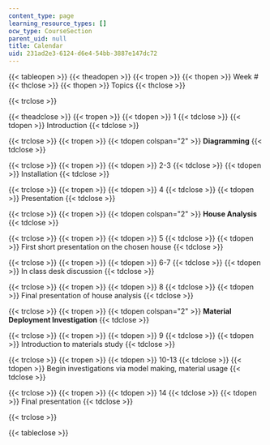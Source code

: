 ```yaml
---
content_type: page
learning_resource_types: []
ocw_type: CourseSection
parent_uid: null
title: Calendar
uid: 231ad2e3-6124-d6e4-54bb-3887e147dc72
---
```


{{< tableopen >}}
{{< theadopen >}}
{{< tropen >}}
{{< thopen >}}
Week #
{{< thclose >}}
{{< thopen >}}
Topics
{{< thclose >}}

{{< trclose >}}

{{< theadclose >}}
{{< tropen >}}
{{< tdopen >}}
1
{{< tdclose >}}
{{< tdopen >}}
Introduction
{{< tdclose >}}

{{< trclose >}}
{{< tropen >}}
{{< tdopen colspan="2" >}}
**Diagramming**
{{< tdclose >}}

{{< trclose >}}
{{< tropen >}}
{{< tdopen >}}
2-3
{{< tdclose >}}
{{< tdopen >}}
Installation
{{< tdclose >}}

{{< trclose >}}
{{< tropen >}}
{{< tdopen >}}
4
{{< tdclose >}}
{{< tdopen >}}
Presentation
{{< tdclose >}}

{{< trclose >}}
{{< tropen >}}
{{< tdopen colspan="2" >}}
**House Analysis**
{{< tdclose >}}

{{< trclose >}}
{{< tropen >}}
{{< tdopen >}}
5
{{< tdclose >}}
{{< tdopen >}}
First short presentation on the chosen house
{{< tdclose >}}

{{< trclose >}}
{{< tropen >}}
{{< tdopen >}}
6-7
{{< tdclose >}}
{{< tdopen >}}
In class desk discussion
{{< tdclose >}}

{{< trclose >}}
{{< tropen >}}
{{< tdopen >}}
8
{{< tdclose >}}
{{< tdopen >}}
Final presentation of house analysis
{{< tdclose >}}

{{< trclose >}}
{{< tropen >}}
{{< tdopen colspan="2" >}}
**Material Deployment Investigation**
{{< tdclose >}}

{{< trclose >}}
{{< tropen >}}
{{< tdopen >}}
9
{{< tdclose >}}
{{< tdopen >}}
Introduction to materials study
{{< tdclose >}}

{{< trclose >}}
{{< tropen >}}
{{< tdopen >}}
10-13
{{< tdclose >}}
{{< tdopen >}}
Begin investigations via model making, material usage
{{< tdclose >}}

{{< trclose >}}
{{< tropen >}}
{{< tdopen >}}
14
{{< tdclose >}}
{{< tdopen >}}
Final presentation
{{< tdclose >}}

{{< trclose >}}

{{< tableclose >}}